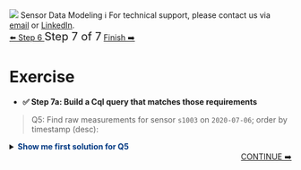<!-- TOP -->
<div class="top">
  <img src="https://datastax-academy.github.io/katapod-shared-assets/images/ds-academy-logo.svg" />
  <span class="scenario-title">Sensor Data Modeling</span>
  <span class="scenario-subtitle">ℹ️ For technical support, please contact us via <a href="mailto:aleksandr.volochnev@datastax.com">email</a> or <a href="https://dtsx.io/aleks">LinkedIn</a>.</span> 
</div>

<!-- NAVIGATION -->
<div id="navigation-top" class="navigation-top">
 <a href='command:katapod.loadPage?[{"step":"step6"}]'
   class="btn btn-dark navigation-top-left">⬅️ Step 6
 </a>
<span style="font-size:20px;"> Step 7 of 7</span>
 <a href='command:katapod.loadPage?[{"step":"finish"}]'
    class="btn btn-dark navigation-top-right">Finish ➡️
  </a>
</div>

<!-- CONTENT -->

# Exercise

- **✅ Step 7a: Build a Cql query that matches those requirements**

> Q5: Find raw measurements for sensor `s1003` on `2020-07-06`; order by timestamp (desc):

<details>
  <summary><b style="color:#003882">Show me first solution for Q5</b></summary>

```
SELECT timestamp, value 
FROM temperatures_by_sensor
WHERE sensor = 's1003'
  AND date   = '2020-07-06';
```

</details>

<!-- NAVIGATION -->
<div id="navigation-bottom" style="width:100%;text-align:center;">
 <a href='command:katapod.loadPage?[{"step":"finish"}]'
    class="btn btn-primary btn-astra" 
    style="float:right">CONTINUE ➡️
  </a>
</div>
